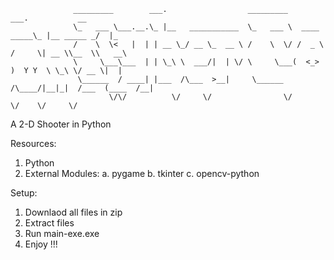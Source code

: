                   _________        ___.                  _________               ___.           __   
                  \_   ___ \___.__.\_ |__   ___________  \_   ___ \  ____   _____\_ |__ _____ _/  |_ 
                  /    \  \<   |  | | __ \_/ __ \_  __ \ /    \  \/ /  _ \ /     \| __ \\__  \\   __\
                  \     \___\___  | | \_\ \  ___/|  | \/ \     \___(  <_> )  Y Y  \ \_\ \/ __ \|  |  
                   \______  / ____| |___  /\___  >__|     \______  /\____/|__|_|  /___  (____  /__|  
                          \/\/          \/     \/                \/             \/    \/     \/      
A 2-D Shooter in Python

Resources:
  1. Python
  2. External Modules:
    a. pygame
    b. tkinter
    c. opencv-python
    
Setup:
  1. Downlaod all files in zip
  2. Extract files
  3. Run main-exe.exe
  4. Enjoy !!!
  
